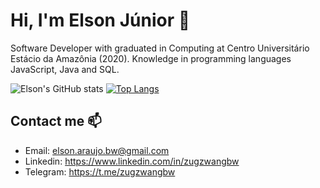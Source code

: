 # Hi, I'm Elson Júnior 🖖

Software Developer with graduated in Computing at Centro Universitário Estácio da Amazônia (2020). Knowledge in programming languages JavaScript, Java and SQL.

![Elson's GitHub stats](https://github-readme-stats.vercel.app/api?username=zugzwangbw&show_icons=true&theme=dark)
[![Top Langs](https://github-readme-stats.vercel.app/api/top-langs/?username=zugzwangbw&layout=compact&theme=dark)](https://github.com/anuraghazra/github-readme-stats)

## Contact me 📫
- Email: elson.araujo.bw@gmail.com
- Linkedin: https://www.linkedin.com/in/zugzwangbw
- Telegram: https://t.me/zugzwangbw

<!--
**zugzwangbw/zugzwangbw** is a ✨ _special_ ✨ repository because its `README.md` (this file) appears on your GitHub profile.

Here are some ideas to get you started:

- 🔭 I’m currently working on ...
- 🌱 I’m currently learning ...
- 👯 I’m looking to collaborate on ...
- 🤔 I’m looking for help with ...
- 💬 Ask me about ...
- 📫 How to reach me: ...
- 😄 Pronouns: ...
- ⚡ Fun fact: ...
-->

